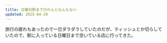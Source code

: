 ```yaml
---
title: 日曜日駅まで行かんとなんもない
updated: 2025-04-20
---
```


旅行の疲れもあったので一日ダラダラしていたのだが、ティッシュとか切らしていたので、駅に入っている日曜日まで空いている店に行ってきた。